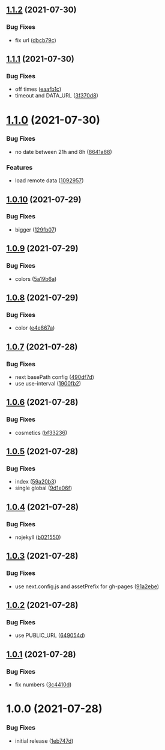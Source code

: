 ## [1.1.2](https://github.com/SocialGouv/covid-counter/compare/v1.1.1...v1.1.2) (2021-07-30)


### Bug Fixes

* fix url ([dbcb79c](https://github.com/SocialGouv/covid-counter/commit/dbcb79c42eb89acb7a2e8ec13cba874f6fae1fe6))

## [1.1.1](https://github.com/SocialGouv/covid-counter/compare/v1.1.0...v1.1.1) (2021-07-30)


### Bug Fixes

* off times ([eaafb1c](https://github.com/SocialGouv/covid-counter/commit/eaafb1c787fb3121ebaaf98e6b5df24cf6f6e5b1))
* timeout and DATA_URL ([3f370d8](https://github.com/SocialGouv/covid-counter/commit/3f370d80b27dc6779360d8eb1ed8e54d3badd3de))

# [1.1.0](https://github.com/SocialGouv/covid-counter/compare/v1.0.10...v1.1.0) (2021-07-30)


### Bug Fixes

* no date between 21h and 8h ([8641a88](https://github.com/SocialGouv/covid-counter/commit/8641a888e0cd98a50dd1aaeb04453d8a544a0f8e))


### Features

* load remote data ([1092957](https://github.com/SocialGouv/covid-counter/commit/1092957a842ef6ed3c495077718757ae65470598))

## [1.0.10](https://github.com/SocialGouv/covid-counter/compare/v1.0.9...v1.0.10) (2021-07-29)


### Bug Fixes

* bigger ([129fb07](https://github.com/SocialGouv/covid-counter/commit/129fb07e6f0854287b806047fd2b97af093a3ad6))

## [1.0.9](https://github.com/SocialGouv/covid-counter/compare/v1.0.8...v1.0.9) (2021-07-29)


### Bug Fixes

* colors ([5a19b6a](https://github.com/SocialGouv/covid-counter/commit/5a19b6a5f1d9a23ddb6a9952f4a584c0de55dd78))

## [1.0.8](https://github.com/SocialGouv/covid-counter/compare/v1.0.7...v1.0.8) (2021-07-29)


### Bug Fixes

* color ([e4e867a](https://github.com/SocialGouv/covid-counter/commit/e4e867a1f7062138a96328b202b7f525fa78b50c))

## [1.0.7](https://github.com/SocialGouv/covid-counter/compare/v1.0.6...v1.0.7) (2021-07-28)


### Bug Fixes

* next basePath config ([490df7d](https://github.com/SocialGouv/covid-counter/commit/490df7db1d130e49f8a9e29ed37dabf58219f114))
* use use-interval ([1900fb2](https://github.com/SocialGouv/covid-counter/commit/1900fb29d497a0e3b62a0f2447fdad01c553b0a5))

## [1.0.6](https://github.com/SocialGouv/covid-counter/compare/v1.0.5...v1.0.6) (2021-07-28)


### Bug Fixes

* cosmetics ([bf33236](https://github.com/SocialGouv/covid-counter/commit/bf33236d7a2783e59f059be8e2795f203343438e))

## [1.0.5](https://github.com/SocialGouv/covid-counter/compare/v1.0.4...v1.0.5) (2021-07-28)


### Bug Fixes

* index ([59a20b3](https://github.com/SocialGouv/covid-counter/commit/59a20b3229788a3697cb25bd5fd8227ea295c616))
* single global ([9d1e06f](https://github.com/SocialGouv/covid-counter/commit/9d1e06fd9c822abafbb33d75f188bca0134cb3a6))

## [1.0.4](https://github.com/SocialGouv/covid-counter/compare/v1.0.3...v1.0.4) (2021-07-28)


### Bug Fixes

* nojekyll ([b021550](https://github.com/SocialGouv/covid-counter/commit/b021550791d12bfbbf6c14633b1cb9e74abdfd55))

## [1.0.3](https://github.com/SocialGouv/covid-counter/compare/v1.0.2...v1.0.3) (2021-07-28)


### Bug Fixes

* use next.config.js and assetPrefix for gh-pages ([91a2ebe](https://github.com/SocialGouv/covid-counter/commit/91a2ebe7159ca0d037a8cd25bc8ae9e28b21e489))

## [1.0.2](https://github.com/SocialGouv/covid-counter/compare/v1.0.1...v1.0.2) (2021-07-28)


### Bug Fixes

* use PUBLIC_URL ([649054d](https://github.com/SocialGouv/covid-counter/commit/649054dc006102e15dab3fb9fc0cc5ffe851bfe5))

## [1.0.1](https://github.com/SocialGouv/covid-counter/compare/v1.0.0...v1.0.1) (2021-07-28)


### Bug Fixes

* fix numbers ([3c4410d](https://github.com/SocialGouv/covid-counter/commit/3c4410de530be17e6be65c4642fe67d0a8762623))

# 1.0.0 (2021-07-28)


### Bug Fixes

* initial release ([1eb747d](https://github.com/SocialGouv/covid-counter/commit/1eb747d189ac230da9bc23401173a40f26a961ec))
